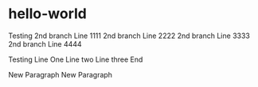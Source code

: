 # hello-world

Testing
2nd branch  Line 1111
2nd branch  Line 2222
2nd branch  Line 3333
2nd branch  Line 4444

Testing
Line One
Line two
Line three
End

New Paragraph
New Paragraph

